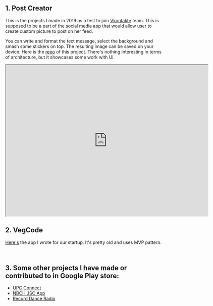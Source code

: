 ## 1. Post Creator
This is the projects I made in 2019 as a test to join [Vkontakte](https://vk.com/) team. This is supposed to be a part of the social media app that would allow user to create custom picture to post on her feed.

You can write and format the text message, select the background and smash some stickers on top. The resulting image can be saved on your device. 
Here is the [repo](https://github.com/Yennefer/PostCreator) of this project. There's nothing interesting in terms of architecture, but it showcases some work with UI.

<iframe src="https://drive.google.com/file/d/1SaLkZBPrwwK7vI-jJNecWzgoJFT6AMBI/preview" width="640" height="480" allow="autoplay"></iframe>

<br />

## 2. VegCode
[Here's](https://bitbucket.org/Maghelyen/vegcode) the app I wrote for our startup. It's pretty old and uses MVP pattern.

<br />

## 3. Some other projects I have made or contributed to in Google Play store:
- [UPC Connect](https://play.google.com/store/apps/details?id=ch.upc.connect.android.release&hl=en&gl=US)
- [NBCH JSC App](https://play.google.com/store/apps/details?id=ru.nbki.app)
- [Record Dance Radio](https://play.google.com/store/apps/details?id=com.infoshell.recradio)
